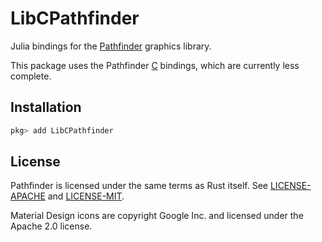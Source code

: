 # LibCPathfinder

Julia bindings for the [Pathfinder](https://github.com/servo/pathfinder) graphics library.

This package uses the Pathfinder [C](https://github.com/servo/pathfinder/tree/master/c) bindings, which are currently less complete.

## Installation

```bash
pkg> add LibCPathfinder
```

## License

Pathfinder is licensed under the same terms as Rust itself. See [LICENSE-APACHE](https://github.com/servo/pathfinder/blob/master/LICENSE-APACHE) and [LICENSE-MIT](https://github.com/servo/pathfinder/blob/master/LICENSE-MIT).

Material Design icons are copyright Google Inc. and licensed under the Apache 2.0 license.